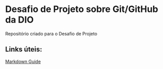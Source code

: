 # Desafio de Projeto sobre Git/GitHub da DIO
Repositório criado para o Desafio de Projeto

## Links úteis:
[Markdown Guide](https://www.markdownguide.org/)
